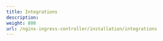 ```yaml
---
title: Integrations
description:
weight: 800
url: /nginx-ingress-controller/installation/integrations
---
```

